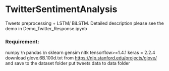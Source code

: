 # TwitterSentimentAnalysis
Tweets preprocessing + LSTM/ BiLSTM. Detailed description please see the demo in Demo_Twitter_Response.ipynb

### Requirement:
numpy \n
pandas \n
sklearn
gensim
nltk
tensorflow>=1.4.1
keras = 2.2.4
download glove.6B.100d.txt from https://nlp.stanford.edu/projects/glove/ and save to the dataset folder
put tweets data to data folder
